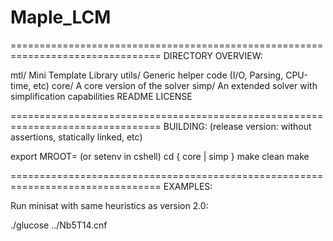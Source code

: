 # Maple_LCM
================================================================================
DIRECTORY OVERVIEW:

mtl/            Mini Template Library
utils/          Generic helper code (I/O, Parsing, CPU-time, etc)
core/           A core version of the solver
simp/           An extended solver with simplification capabilities
README
LICENSE

================================================================================
BUILDING: (release version: without assertions, statically linked, etc)

export MROOT=<minisat-dir>              (or setenv in cshell)
cd { core | simp }
make clean
make

================================================================================
EXAMPLES:

Run minisat with same heuristics as version 2.0:

./glucose ../Nb5T14.cnf


